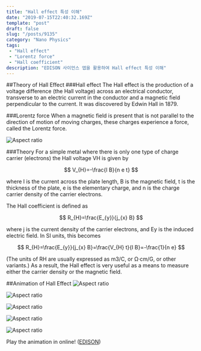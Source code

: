 ```yaml
---
title: "Hall effect 특성 이해"
date: "2019-07-15T22:40:32.169Z"
template: "post"
draft: false
slug: "/posts/9135"
category: "Nano Physics"
tags: 
 - "Hall effect"
 - "Lorentz force"
 - "Hall coefficient"
description: "EDISON 사이언스 앱을 활용하여 Hall effect 특성 이해"
---
```

##Theory of Hall Effect
###Hall effect
The Hall effect is the production of a voltage difference (the Hall voltage) across an electrical conductor, transverse to an electric current in the conductor and a magnetic field perpendicular to the current. It was discovered by Edwin Hall in 1879.

###Lorentz force
When a magnetic field is present that is not parallel to the direction of motion of moving charges, these charges experience a force, called the Lorentz force.

![Aspect ratio](/media/POST/9135/0.jpg)

###Theory
For a simple metal where there is only one type of charge carrier (electrons) the Hall voltage VH is given by
  
$$
V_{H}=-\frac{I B}{n e t}
$$  

where I is the current across the plate length, B is the magnetic field, t is the thickness of the plate, e is the elementary charge, and n is the charge carrier density of the carrier electrons.


The Hall coefficient is defined as

$$
R_{H}=\frac{E_{y}}{j_{x} B}
$$

where j is the current density of the carrier electrons, and Ey is the induced electric field. In SI units, this becomes

$$
R_{H}=\frac{E_{y}}{j_{x} B}=\frac{V_{H} t}{I B}=-\frac{1}{n e}
$$

(The units of RH are usually expressed as m3/C, or Ω·cm/G, or other variants.) As a result, the Hall effect is very useful as a means to measure either the carrier density or the magnetic field.

##Animation of Hall Effect
![Aspect ratio](/media/POST/9135/1.jpg)

![Aspect ratio](/media/POST/9135/2.jpg)

![Aspect ratio](/media/POST/9135/3.jpg)

![Aspect ratio](/media/POST/9135/4.jpg)

![Aspect ratio](/media/POST/9135/5.jpg)

 Play the animation in online!
 ([EDISON](https://www.edison.re.kr/edison-content?p_p_id=edisoncontent_WAR_edisoncontent2016portlet&p_p_lifecycle=0&p_p_state=maximized&p_p_mode=view&p_p_col_id=column-1&p_p_col_count=1&_edisoncontent_WAR_edisoncontent2016portlet_myaction=generalModifyView&_edisoncontent_WAR_edisoncontent2016portlet_contentDiv=2001003&_edisoncontent_WAR_edisoncontent2016portlet_contentSeq=9135))

